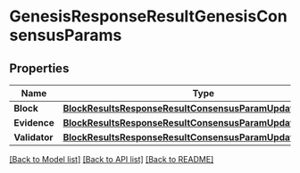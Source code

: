 # GenesisResponseResultGenesisConsensusParams

## Properties

Name | Type | Description | Notes
------------ | ------------- | ------------- | -------------
**Block** | [**BlockResultsResponseResultConsensusParamUpdatesBlock**](BlockResultsResponse_result_consensus_param_updates_block.md) |  | 
**Evidence** | [**BlockResultsResponseResultConsensusParamUpdatesEvidence**](BlockResultsResponse_result_consensus_param_updates_evidence.md) |  | 
**Validator** | [**BlockResultsResponseResultConsensusParamUpdatesValidator**](BlockResultsResponse_result_consensus_param_updates_validator.md) |  | 

[[Back to Model list]](../README.md#documentation-for-models) [[Back to API list]](../README.md#documentation-for-api-endpoints) [[Back to README]](../README.md)


